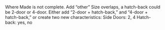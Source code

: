 Where Made is not complete. Add “other”
Size overlaps, a hatch-back could be 2-door or 4-door. Either add “2-door + hatch-back,” and “4-door + hatch-back,” or create two new characteristics:
Side Doors: 2, 4
Hatch-back: yes, no
